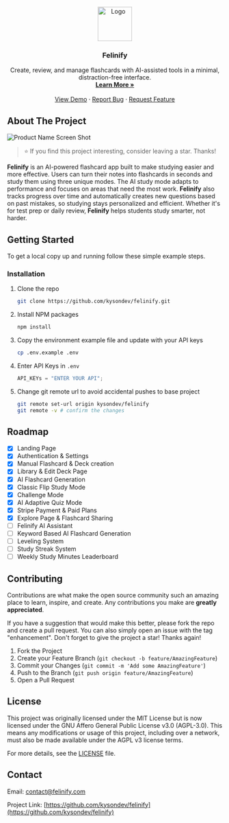 <br />
<div align="center">
  <a href="https://github.com/kysondev/felinify">
    <img src="https://res.cloudinary.com/dyu7ogoqc/image/upload/v1754020433/image_3_b51fzd.png" alt="Logo" width="80" height="80">
  </a>

<h3 align="center">Felinify</h3>

  <p align="center">
    Create, review, and manage flashcards with AI-assisted tools in a minimal, distraction-free interface.
    <br />
    <a href="https://felinify.com/"><strong>Learn More »</strong></a>
    <br />
    <br />
    <a href="https://felinify.com/">View Demo</a>
    ·
    <a href="https://github.com/kysondev/felinify/issues/new?labels=bug&template=bug-report---.md">Report Bug</a>
    ·
    <a href="https://github.com/kysondev/felinify/issues/new?labels=enhancement&template=feature-request---.md">Request Feature</a>
  </p>
</div>

## About The Project

![Product Name Screen Shot](https://res.cloudinary.com/dyu7ogoqc/image/upload/v1756332486/New_Project_1_v4ukje.png)

> ⭐️ If you find this project interesting, consider leaving a star. Thanks!

**Felinify** is an AI-powered flashcard app built to make studying easier and more effective. Users can turn their notes into flashcards in seconds and study them using three unique modes. The AI study mode adapts to performance and focuses on areas that need the most work. **Felinify** also tracks progress over time and automatically creates new questions based on past mistakes, so studying stays personalized and efficient. Whether it's for test prep or daily review, **Felinify** helps students study smarter, not harder.

## Getting Started

To get a local copy up and running follow these simple example steps.

### Installation

1. Clone the repo
   ```sh
   git clone https://github.com/kysondev/felinify.git
   ```
2. Install NPM packages
   ```sh
   npm install
   ```
3. Copy the environment example file and update with your API keys
   ```sh
   cp .env.example .env
   ```
4. Enter API Keys in `.env`
   ```js
   API_KEYs = "ENTER YOUR API";
   ```
5. Change git remote url to avoid accidental pushes to base project
   ```sh
   git remote set-url origin kysondev/felinify
   git remote -v # confirm the changes
   ```

## Roadmap

- [x] Landing Page
- [x] Authentication & Settings
- [x] Manual Flashcard & Deck creation
- [x] Library & Edit Deck Page
- [x] AI Flashcard Generation
- [x] Classic Flip Study Mode
- [x] Challenge Mode
- [x] AI Adaptive Quiz Mode
- [x] Stripe Payment & Paid Plans
- [x] Explore Page & Flashcard Sharing
- [ ] Felinify AI Assistant
- [ ] Keyword Based AI Flashcard Generation
- [ ] Leveling System
- [ ] Study Streak System
- [ ] Weekly Study Minutes Leaderboard

## Contributing

Contributions are what make the open source community such an amazing place to learn, inspire, and create. Any contributions you make are **greatly appreciated**.

If you have a suggestion that would make this better, please fork the repo and create a pull request. You can also simply open an issue with the tag "enhancement".
Don't forget to give the project a star! Thanks again!

1. Fork the Project
2. Create your Feature Branch (`git checkout -b feature/AmazingFeature`)
3. Commit your Changes (`git commit -m 'Add some AmazingFeature'`)
4. Push to the Branch (`git push origin feature/AmazingFeature`)
5. Open a Pull Request

## License

This project was originally licensed under the MIT License but is now licensed under the GNU Affero General Public License v3.0 (AGPL-3.0).
This means any modifications or usage of this project, including over a network, must also be made available under the AGPL v3 license terms.

For more details, see the [LICENSE](./LICENSE) file.

## Contact

Email: contact@felinify.com

Project Link: [https://github.com/kysondev/felinify](https://github.com/kysondev/felinify)
